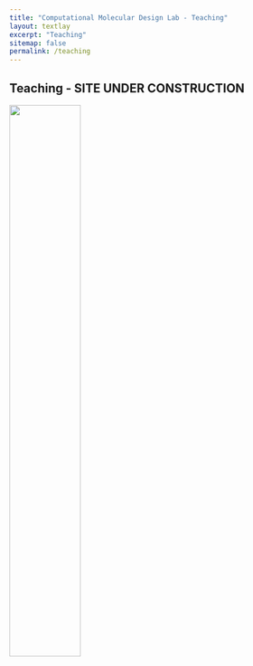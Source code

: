 ```yaml
---
title: "Computational Molecular Design Lab - Teaching"
layout: textlay
excerpt: "Teaching"
sitemap: false
permalink: /teaching
---
```




## Teaching - SITE UNDER CONSTRUCTION

 <img src="{{ site.url }}{{ site.baseurl }}/images/teachpic/teaching-none.jpg" width="50%" style="float: center" />







